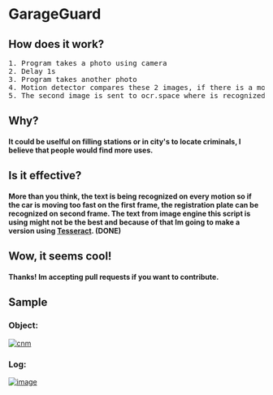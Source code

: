 # GarageGuard
## How does it work?
<pre>
1. Program takes a photo using camera
2. Delay 1s
3. Program takes another photo
4. Motion detector compares these 2 images, if there is a motion detected, switch is activated, 2nd image is copied from 'frames' folder into 'saved' folder
5. The second image is sent to ocr.space where is recognized text from the image (vehicle registration plate text)
</pre>
## Why?
#### It could be uselful on filling stations or in city's to locate criminals, I believe that people would find more uses.
## Is it effective?
#### More than you think, the text is being recognized on every motion so if the car is moving too fast on the first frame, the registration plate can be recognized on second frame. The text from image engine this script is using might not be the best and because of that Im going to make a version using __<a href='https://github.com/tesseract-ocr'>Tesseract</a>__. (DONE)
## Wow, it seems cool!
#### Thanks! Im accepting pull requests if you want to contribute.

## Sample
### Object:
<a href="https://imgbb.com/"><img src="https://i.ibb.co/51RWdjS/cnm.jpg" alt="cnm" border="0"></a>
### Log:
<a href="https://ibb.co/nPSftXS"><img src="https://i.ibb.co/y4J57zJ/image.png" alt="image" border="0"></a>


